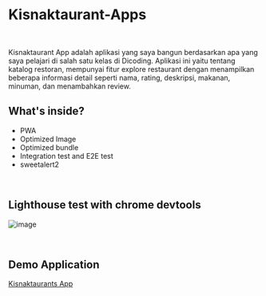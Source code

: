# Kisnaktaurant-Apps
<br>

Kisnaktaurant App adalah aplikasi yang saya bangun berdasarkan apa yang saya pelajari di salah satu kelas di Dicoding. Aplikasi ini yaitu tentang katalog restoran, mempunyai fitur explore restaurant dengan menampilkan beberapa informasi detail seperti nama, rating, deskripsi, makanan, minuman, dan menambahkan review.
<br>

## What's inside?
- PWA
- Optimized Image
- Optimized bundle
- Integration test and E2E test
- sweetalert2
<br>

## Lighthouse test with chrome devtools
![image](https://user-images.githubusercontent.com/64366825/202953639-eb7af04f-d950-4b85-b161-baac53ea8a3c.png)

<br>

## Demo Application
[Kisnaktaurants App]('https://kisnaktaurants-app.netlify.app/')
